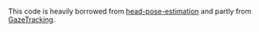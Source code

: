 This code is heavily borrowed from [head-pose-estimation](https://github.com/yinguobing/head-pose-estimation) and partly from [GazeTracking](https://github.com/antoinelame/GazeTracking).

